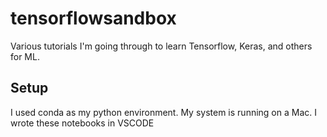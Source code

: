 # tensorflowsandbox
Various tutorials I'm going through to learn Tensorflow, Keras, and others for ML.

## Setup
I used conda as my python environment.  My system is running on a Mac.  I wrote these notebooks in VSCODE
